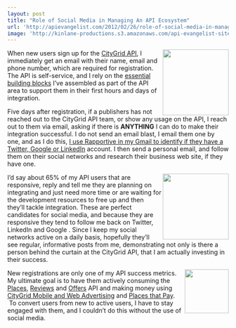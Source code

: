 ```yaml
---
layout: post
title: "Role of Social Media in Managing An API Ecosystem"
url: 'http://apievangelist.com/2012/02/26/role-of-social-media-in-managing-an-api-ecosystem/'
image: 'http://kinlane-productions.s3.amazonaws.com/api-evangelist-site/blog/twitter_logo.jpg'
---
```


<img class="c1" src="http://kinlane-productions.s3.amazonaws.com/Twitter-Logo.jpg" alt="" width="150" align="right" />

When new users sign up for the [CityGrid API][1], I immediately get an email with their name, email and phone number, which are required for registration. The API is self-service, and I rely on the [essential building blocks][2] I’ve assembled as part of the API area to support them in their first hours and days of integration.

Five days after registration, if a publishers has not reached out to the CityGrid API team, or show any usage on the API, I reach out to them via email, asking if there is **ANYTHING** I can do to make their integration successful. I do not send an email blast, I email them one by one, and as I do this, [I use Rapportive in my Gmail to identify if they have a Twitter, Google or LinkedIn][3] account. I then send a personal email, and follow them on their social networks and research their business web site, if they have one.

<img class="c1" src="http://kinlane-productions.s3.amazonaws.com/LinkedIn.jpg" alt="" width="150" align="right" />

I’d say about 65% of my API users that are responsive, reply and tell me they are planning on integrating and just need more time or are waiting for the development resources to free up and then they’ll tackle integration. These are perfect candidates for social media, and because they are responsive they tend to follow me back on Twitter, LinkedIn and Google . Since I keep my social networks active on a daily basis, hopefully they’ll see regular, informative posts from me, demonstrating not only is there a person behind the curtain at the CityGrid API, that I am actually investing in their success.

<img class="c1" src="http://kinlane-productions.s3.amazonaws.com/google-plus/google_plus.png" alt="" width="100" align="right" />

New registrations are only one of my API success metrics. My ultimate goal is to have them actively consuming the [Places][4], [Reviews][5] and [Offers][6] API and making money using [CityGrid Mobile and Web Advertising][7] and [Places that Pay][8].  To convert users from new to active users, I have to stay engaged with them, and I couldn’t do this without the use of social media.

   [1]: http://developer.citygridmedia.com (CityGrid API)
   [2]: /2011/03/07/api-area-common-building-blocks/ (essential building blocks)
   [3]: /2012/01/23/engaging-my-api-developers-immediately-with-rapportive/ (I use rapportive in Gmail to identify if they have a twitter, linkedin or google  account)
   [4]: http://docs.citygridmedia.com/display/citygridv2/Places%20API (Places API)
   [5]: http://docs.citygridmedia.com/display/citygridv2/Reviews%20API (Reviews API)
   [6]: http://docs.citygridmedia.com/display/citygridv2/Offers%20API (Offers API)
   [7]: http://docs.citygridmedia.com/display/citygridv2/Ads%20by%20CityGrid (CityGrid Mobile and Web Advertising)
   [8]: http://docs.citygridmedia.com/display/citygridv2/Places%20that%20Pay (Places that Pay)
